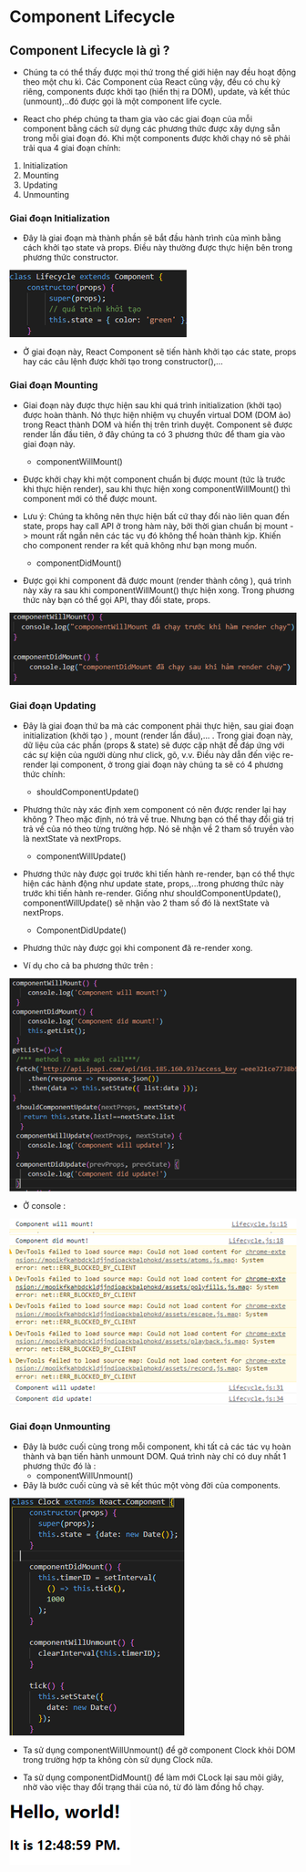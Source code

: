 # Component Lifecycle

## Component Lifecycle là gì ?

- Chúng ta có thể thấy được mọi thứ trong thế giới hiện nay đều hoạt động theo một chu kì. Các Component của React cũng vậy, đều có chu kỳ riêng, components được khởi tạo (hiển thị ra DOM), update, và kết thúc (unmount),..đó được gọi là một component life cycle.

- React cho phép chúng ta tham gia vào các giai đoạn của mỗi component bằng cách sử dụng các phương thức được xây dựng sẵn trong mỗi giai đoạn đó. Khi một components được khởi chạy nó sẽ phải trải qua 4 giai đoạn chính:

1. Initialization
2. Mounting
3. Updating
4. Unmounting

### Giai đoạn Initialization

- Đây là giai đoạn mà thành phần sẽ bắt đầu hành trình của mình bằng cách khởi tạo state và props. Điều này thường được thực hiện bên trong phương thức constructor.

![LC1](./my-app/src/images/LC1.png)

- Ở giai đoạn này, React Component sẽ tiến hành khởi tạo các state, props hay các câu lệnh được khởi tạo trong constructor(),...

### Giai đoạn Mounting

- Giai đoạn này được thực hiện sau khi quá trình initialization (khởi tạo) được hoàn thành. Nó thực hiện nhiệm vụ chuyển virtual DOM (DOM ảo) trong React thành DOM và hiển thị trên trình duyệt. Component sẽ được render lần đầu tiên, ở đây chúng ta có 3 phương thức để tham gia vào giai đoạn này.

  - componentWillMount()

- Được khởi chạy khi một component chuẩn bị được mount (tức là trước khi thực hiện render), sau khi thực hiện xong componentWillMount() thì component mới có thể được mount.

- Lưu ý: Chúng ta không nên thực hiện bất cứ thay đổi nào liên quan đến state, props hay call API ở trong hàm này, bởi thời gian chuẩn bị mount -> mount rất ngắn nên các tác vụ đó không thể hoàn thành kịp. Khiến cho component render ra kết quả không như bạn mong muốn.

  - componentDidMount()

- Được gọi khi component đã được mount (render thành công ), quá trình này xảy ra sau khi componentWillMount() thực hiện xong. Trong phương thức này bạn có thể gọi API, thay đổi state, props.

![LC2](./my-app/src/images/LC2.png)

### Giai đoạn Updating

- Đây là giai đoạn thứ ba mà các component phải thực hiện, sau giai đoạn initialization (khởi tạo ) , mount (render lần đầu),... . Trong giai đoạn này, dữ liệu của các phần (props & state) sẽ được cập nhật để đáp ứng với các sự kiện của người dùng như click, gõ, v.v. Điều này dẫn đến việc re-render lại component, ở trong giai đoạn này chúng ta sẽ có 4 phương thức chính:

  - shouldComponentUpdate()

- Phương thức này xác định xem component có nên được render lại hay không ? Theo mặc định, nó trả về true. Nhưng bạn có thể thay đổi giá trị trả về của nó theo từng trường hợp. Nó sẽ nhận về 2 tham số truyền vào là nextState và nextProps.
  - componentWillUpdate()

- Phương thức này được gọi trước khi tiến hành re-render, bạn có thể thực hiện các hành động như update state, props,...trong phương thức này trước khi tiến hành re-render. Giống như shouldComponentUpdate(), componentWillUpdate() sẽ nhận vào 2 tham số đó là nextState và nextProps.

  - ComponentDidUpdate()
- Phương thức này được gọi khi component đã re-render xong.
- Ví dụ cho cả ba phương thức trên :

![LC4](./my-app/src/images/LC4.png)

- Ở console :

![LC5](./my-app/src/images/LC5.png)
![LC6](./my-app/src/images/LC6.png)

### Giai đoạn Unmounting

- Đây là bước cuối cùng trong mỗi component, khi tất cả các tác vụ hoàn thành và bạn tiến hành unmount DOM. Quá trình này chỉ có duy nhất 1 phương thức đó là :  
  - componentWillUnmount()
- Đây là bước cuối cùng và sẽ kết thúc một vòng đời của components.

![LC7](./my-app/src/images/LC7.png)

- Ta sử dụng componentWillUnmount() để gỡ component Clock khỏi DOM trong trường hợp ta không còn sử dụng Clock nữa.

- Ta sử dụng componentDidMount() để làm mới CLock lại sau mõi giây, nhờ vào việc thay đổi trạng thái của nó, từ đó làm đồng hồ chạy.

![LC8](./my-app/src/images/LC8.png)
